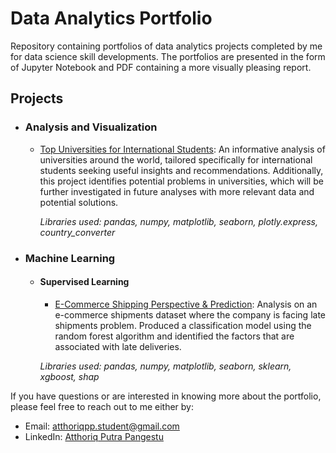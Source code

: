 # Data Analytics Portfolio
Repository containing portfolios of data analytics projects completed by me for data science skill developments. The portfolios are presented in the form of Jupyter Notebook and PDF containing a more visually pleasing report. 

## Projects
- ### Analysis and Visualization
  - [Top Universities for International Students](https://github.com/atthoriqpp/data_analytics_portfolios/tree/main/global_university_rankings_2023): An informative analysis of universities around the world, tailored specifically for international students seeking useful insights and recommendations. Additionally, this project identifies potential problems in universities, which will be further investigated in future analyses with more relevant data and potential solutions.
    
    *Libraries used: pandas, numpy, matplotlib, seaborn, plotly.express, country_converter*
- ### Machine Learning
  - #### Supervised Learning
    - [E-Commerce Shipping Perspective & Prediction](https://github.com/atthoriqpp/data_analytics_portfolios/tree/main/e-commerce_shipping_prediction): Analysis on an e-commerce shipments dataset where the company is facing late shipments problem. Produced a classification model using the random forest algorithm and identified the factors that are associated with late deliveries.
   
    *Libraries used: pandas, numpy, matplotlib, seaborn, sklearn, xgboost, shap*

If you have questions or are interested in knowing more about the portfolio, please feel free to reach out to me either by:
- Email: atthoriqpp.student@gmail.com
- LinkedIn: [Atthoriq Putra Pangestu](https://www.linkedin.com/in/atthoriqputra/)
